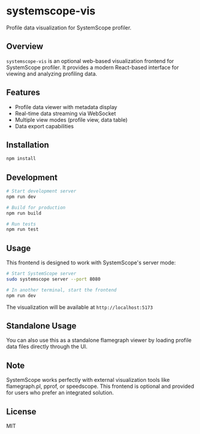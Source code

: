# systemscope-vis

Profile data visualization for SystemScope profiler.

## Overview

`systemscope-vis` is an optional web-based visualization frontend for SystemScope profiler. It provides a modern React-based interface for viewing and analyzing profiling data.

## Features

- Profile data viewer with metadata display
- Real-time data streaming via WebSocket
- Multiple view modes (profile view, data table)
- Data export capabilities

## Installation

```bash
npm install
```

## Development

```bash
# Start development server
npm run dev

# Build for production
npm run build

# Run tests
npm run test
```

## Usage

This frontend is designed to work with SystemScope's server mode:

```bash
# Start SystemScope server
sudo systemscope server --port 8080

# In another terminal, start the frontend
npm run dev
```

The visualization will be available at `http://localhost:5173`

## Standalone Usage

You can also use this as a standalone flamegraph viewer by loading profile data files directly through the UI.

## Note

SystemScope works perfectly with external visualization tools like flamegraph.pl, pprof, or speedscope. This frontend is optional and provided for users who prefer an integrated solution.

## License

MIT